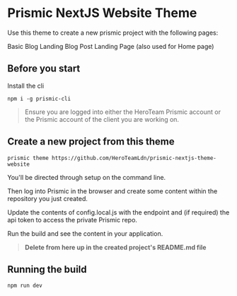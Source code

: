 
# Prismic NextJS Website Theme

Use this theme to create a new prismic project with the following pages:

Basic 
Blog Landing
Blog Post
Landing Page (also used for Home page)


## Before you start

Install the cli

    npm i -g prismic-cli

> Ensure you are logged into either the HeroTeam Prismic account or the Prismic account of the client you are working on.

## Create a new project from this theme

    prismic theme https://github.com/HeroTeamLdn/prismic-nextjs-theme-website

You'll be directed through setup on the command line. 

Then log into Prismic in the browser and create some content within the repository you just created. 

Update the contents of config.local.js with the endpoint and (if required) the api token to access the private Prismic repo.

Run the build and see the content in your application.

> **Delete from here up in the created project's README.md file**


## Running the build

    npm run dev
    